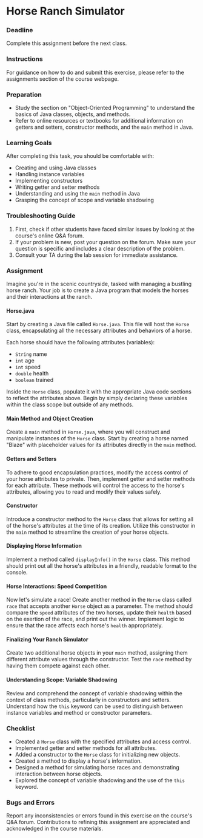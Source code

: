 # Horse Ranch Simulator

### Deadline
Complete this assignment before the next class.

### Instructions
For guidance on how to do and submit this exercise, please refer to the assignments section of the course webpage.

### Preparation
- Study the section on "Object-Oriented Programming" to understand the basics of Java classes, objects, and methods.
- Refer to online resources or textbooks for additional information on getters and setters, constructor methods, and the `main` method in Java.

### Learning Goals
After completing this task, you should be comfortable with:
* Creating and using Java classes
* Handling instance variables
* Implementing constructors
* Writing getter and setter methods
* Understanding and using the `main` method in Java
* Grasping the concept of scope and variable shadowing

### Troubleshooting Guide
1. First, check if other students have faced similar issues by looking at the course's online Q&A forum.
2. If your problem is new, post your question on the forum. Make sure your question is specific and includes a clear description of the problem.
3. Consult your TA during the lab session for immediate assistance.

### Assignment

Imagine you're in the scenic countryside, tasked with managing a bustling horse ranch. Your job is to create a Java program that models the horses and their interactions at the ranch.

#### Horse.java
Start by creating a Java file called `Horse.java`. This file will host the `Horse` class, encapsulating all the necessary attributes and behaviors of a horse.

Each horse should have the following attributes (variables):
- `String` name
- `int` age
- `int` speed
- `double` health
- `boolean` trained

Inside the `Horse` class, populate it with the appropriate Java code sections to reflect the attributes above. Begin by simply declaring these variables within the class scope but outside of any methods.

#### Main Method and Object Creation
Create a `main` method in `Horse.java`, where you will construct and manipulate instances of the `Horse` class. Start by creating a horse named "Blaze" with placeholder values for its attributes directly in the `main` method.

#### Getters and Setters
To adhere to good encapsulation practices, modify the access control of your horse attributes to private. Then, implement getter and setter methods for each attribute. These methods will control the access to the horse's attributes, allowing you to read and modify their values safely.

#### Constructor
Introduce a constructor method to the `Horse` class that allows for setting all of the horse's attributes at the time of its creation. Utilize this constructor in the `main` method to streamline the creation of your horse objects.

#### Displaying Horse Information
Implement a method called `displayInfo()` in the `Horse` class. This method should print out all the horse's attributes in a friendly, readable format to the console.

#### Horse Interactions: Speed Competition
Now let's simulate a race! Create another method in the `Horse` class called `race` that accepts another `Horse` object as a parameter. The method should compare the `speed` attributes of the two horses, update their `health` based on the exertion of the race, and print out the winner. Implement logic to ensure that the race affects each horse's `health` appropriately.

#### Finalizing Your Ranch Simulator
Create two additional horse objects in your `main` method, assigning them different attribute values through the constructor. Test the `race` method by having them compete against each other.

#### Understanding Scope: Variable Shadowing
Review and comprehend the concept of variable shadowing within the context of class methods, particularly in constructors and setters. Understand how the `this` keyword can be used to distinguish between instance variables and method or constructor parameters.

### Checklist
- Created a `Horse` class with the specified attributes and access control.
- Implemented getter and setter methods for all attributes.
- Added a constructor to the `Horse` class for initializing new objects.
- Created a method to display a horse's information.
- Designed a method for simulating horse races and demonstrating interaction between horse objects.
- Explored the concept of variable shadowing and the use of the `this` keyword.

### Bugs and Errors

Report any inconsistencies or errors found in this exercise on the course's Q&A forum. Contributions to refining this assignment are appreciated and acknowledged in the course materials.